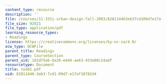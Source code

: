 ```yaml
---
content_type: resource
description: ''
file: /courses/11-332j-urban-design-fall-2003/828114463eb37cd109d7e17af18782d4_todd1.pdf
file_size: 92821
file_type: application/pdf
learning_resource_types:
- Readings
license: https://creativecommons.org/licenses/by-nc-sa/4.0/
ocw_type: OCWFile
parent_title: Readings
parent_type: CourseSection
parent_uid: 1d2d75e6-8a20-e444-ae63-453e00c24adf
resourcetype: Document
title: todd1.pdf
uid: 82811446-3eb3-7cd1-09d7-e17af18782d4
---
```

